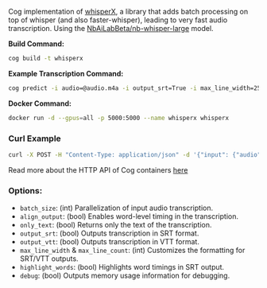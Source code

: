 Cog implementation of [whisperX](https://github.com/m-bain/whisperX), a library that adds batch processing on top of whisper (and also faster-whisper), leading to very fast audio transcription. Using the [NbAiLabBeta/nb-whisper-large](https://huggingface.co/NbAiLabBeta/nb-whisper-large) model.

**Build Command:**

```bash
cog build -t whisperx
```

**Example Transcription Command:**

```bash
cog predict -i audio=@audio.m4a -i output_srt=True -i max_line_width=25 -i align_output=True
```

**Docker Command:**

```bash
docker run -d --gpus=all -p 5000:5000 --name whisperx whisperx
```

### Curl Example

```bash
curl -X POST -H "Content-Type: application/json" -d '{"input": {"audio":"https://host/audio.m4a", "align_output": true, "output_srt": true}}' http://localhost:5000/predictions
```

Read more about the HTTP API of Cog containers [here](https://github.com/replicate/cog/blob/main/docs/http.md)

### Options:

- `batch_size`: (int) Parallelization of input audio transcription.
- `align_output`: (bool) Enables word-level timing in the transcription.
- `only_text`: (bool) Returns only the text of the transcription.
- `output_srt`: (bool) Outputs transcription in SRT format.
- `output_vtt`: (bool) Outputs transcription in VTT format.
- `max_line_width` & `max_line_count`: (int) Customizes the formatting for SRT/VTT outputs.
- `highlight_words`: (bool) Highlights word timings in SRT output.
- `debug`: (bool) Outputs memory usage information for debugging.
